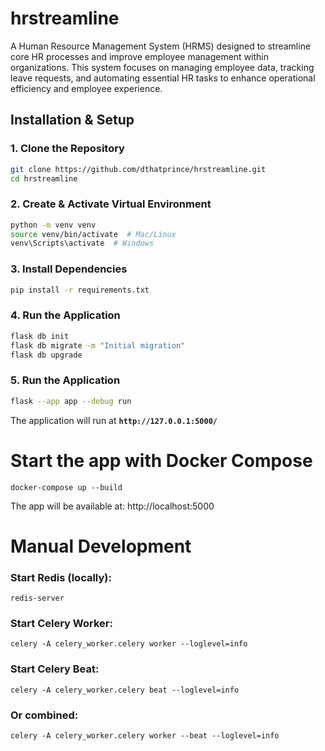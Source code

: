 # hrstreamline
A Human Resource Management System (HRMS) designed to streamline core HR processes and improve employee management within organizations. This system focuses on managing employee data, tracking leave requests, and automating essential HR tasks to enhance operational efficiency and employee experience.


## Installation & Setup

### 1. Clone the Repository
```sh
git clone https://github.com/dthatprince/hrstreamline.git
cd hrstreamline
```

### 2. Create & Activate Virtual Environment
```sh
python -m venv venv
source venv/bin/activate  # Mac/Linux
venv\Scripts\activate  # Windows
```

### 3. Install Dependencies
```sh
pip install -r requirements.txt
```

### 4. Run the Application
```sh
flask db init
flask db migrate -m "Initial migration"
flask db upgrade
```

### 5. Run the Application
```sh
flask --app app --debug run
```

The application will run at **`http://127.0.0.1:5000/`**




# Start the app with Docker Compose
```bash: 
docker-compose up --build

```
The app will be available at: http://localhost:5000


# Manual Development
### Start Redis (locally):
```bash: 
redis-server
```
### Start Celery Worker:
```bash: 
celery -A celery_worker.celery worker --loglevel=info

```
### Start Celery Beat:
```bash: 
celery -A celery_worker.celery beat --loglevel=info

```
### Or combined:
```bash: 
celery -A celery_worker.celery worker --beat --loglevel=info

```


